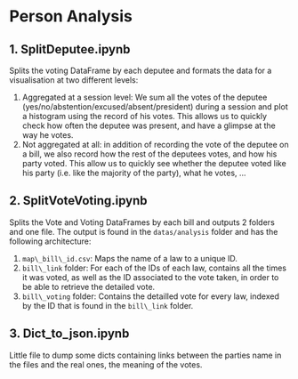 # Person Analysis

## 1. SplitDeputee.ipynb
Splits the voting DataFrame by each deputee and formats the data for a visualisation at two different levels:
1. Aggregated at a session level: We sum all the votes of the deputee (yes/no/abstention/excused/absent/president) during a session and plot a histogram using the record of his votes. This allows us to quickly check how often the deputee was present, and have a glimpse at the way he votes.
2. Not aggregated at all: in addition of recording the vote of the deputee on a bill, we also record how the rest of the deputees votes, and how his party voted. This allow us to quickly see whether the deputee voted like his party (i.e. like the majority of the party), what he votes, ... 

## 2. SplitVoteVoting.ipynb
Splits the Vote and Voting DataFrames by each bill and outputs 2 folders and one file. The output is found in the `datas/analysis` folder and has the following architecture:
1. `map\_bill\_id.csv`: Maps the name of a law to a unique ID.
2. `bill\_link` folder: For each of the IDs of each law, contains all the times it was voted, as well as the ID associated to the vote taken, in order to be able to retrieve the detailed vote.
3. `bill\_voting` folder: Contains the detailled vote for every law, indexed by the ID that is found in the `bill\_link` folder.

## 3. Dict_to_json.ipynb
Little file to dump some dicts containing links between the parties name in the files and the real ones, the meaning of the votes.

